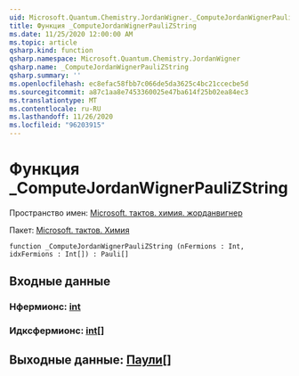```yaml
---
uid: Microsoft.Quantum.Chemistry.JordanWigner._ComputeJordanWignerPauliZString
title: Функция _ComputeJordanWignerPauliZString
ms.date: 11/25/2020 12:00:00 AM
ms.topic: article
qsharp.kind: function
qsharp.namespace: Microsoft.Quantum.Chemistry.JordanWigner
qsharp.name: _ComputeJordanWignerPauliZString
qsharp.summary: ''
ms.openlocfilehash: ec8efac58fbb7c066de5da3625c4bc21ccecbe5d
ms.sourcegitcommit: a87c1aa8e7453360025e47ba614f25b02ea84ec3
ms.translationtype: MT
ms.contentlocale: ru-RU
ms.lasthandoff: 11/26/2020
ms.locfileid: "96203915"
---
```

# <a name="_computejordanwignerpaulizstring-function"></a>Функция _ComputeJordanWignerPauliZString

Пространство имен: [Microsoft. тактов. химия. жорданвигнер](xref:Microsoft.Quantum.Chemistry.JordanWigner)

Пакет: [Microsoft. тактов. Химия](https://nuget.org/packages/Microsoft.Quantum.Chemistry)




```qsharp
function _ComputeJordanWignerPauliZString (nFermions : Int, idxFermions : Int[]) : Pauli[]
```


## <a name="input"></a>Входные данные

### <a name="nfermions--int"></a>Нфермионс: [int](xref:microsoft.quantum.lang-ref.int)




### <a name="idxfermions--int"></a>Идксфермионс: [int](xref:microsoft.quantum.lang-ref.int)[]





## <a name="output--pauli"></a>Выходные данные: [Паули](xref:microsoft.quantum.lang-ref.pauli)[]

